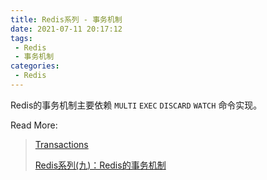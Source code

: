 ```yaml
---
title: Redis系列 - 事务机制
date: 2021-07-11 20:17:12
tags:
 - Redis
 - 事务机制
categories:
 - Redis
---
```


Redis的事务机制主要依赖 `MULTI` `EXEC` `DISCARD` `WATCH` 命令实现。





Read More:

> [Transactions](https://redis.io/topics/transactions)
>
> [Redis系列(九)：Redis的事务机制](https://juejin.cn/post/6855129005827227661)

